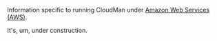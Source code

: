 <slot name="/cloudman/aws/linkbox" />

Information specific to running CloudMan under [Amazon Web Services (AWS)](http://aws.amazon.com).

It's, um, under construction.
